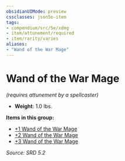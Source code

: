 ```yaml
---
obsidianUIMode: preview
cssclasses: json5e-item
tags:
- compendium/src/5e/xdmg
- item/attunement/required
- item/rarity/varies
aliases: 
- "Wand of the War Mage"
---
```

# Wand of the War Mage
*(requires attunement by a spellcaster)*  

- **Weight**: 1.0 lbs.

**Items in this group:**

- [+1 Wand of the War Mage](1-wand-of-the-war-mage-xdmg.md)
- [+2 Wand of the War Mage](2-wand-of-the-war-mage-xdmg.md)
- [+3 Wand of the War Mage](3-wand-of-the-war-mage-xdmg.md)

*Source: SRD 5.2*